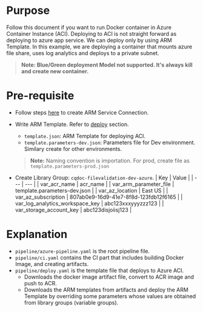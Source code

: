 # Purpose
Follow this document if you want to run Docker container in Azure Container Instance (ACI).  Deploying to ACI is not straight forward as deploying to azure app service.  We can deploy only by using ARM Template.  In this example, we are deploying a container that mounts azure file share, uses log analytics and deploys to a private subnet. 

 > **Note: Blue/Green deployment Model not supported. It's always kill and create new container.**

# Pre-requisite
- Follow steps [here](../../troubleshooting.md#azure-arm-service-connection) to create ARM Service Connection.

- Write ARM Template. Refer to [deploy](./deploy/) section.
  - `template.json`: ARM Template for deploying ACI.
  - `template.parameters-dev.json`: Parameters file for Dev environment. Similary create for other environments. 
  > **Note:** Naming convention is importation. For prod, create file as `template.parameters-prod.json`  

- Create Library Group: `cqdoc-filevalidation-dev-azure`.
    | Key | Value |
    | --- | --- | 
    | var_acr_name | acr_name | 
    | var_arm_parameter_file | template.parameters-dev.json |
    | var_az_location | East US | 
    | var_az_subscription | 807ab0e9-16d9-41e7-8f8d-123fdb12f6165 |
    | var_log_analytics_workspace_key | abc123xxxyyyzzz123 | 
    | var_storage_account_key | abc123disjoiisj123 |

# Explanation
- `pipeline/azure-pipeline.yaml` is the root pipeline file. 
- `pipeline/ci.yaml` contains the CI part that includes building Docker Image, and creating artifacts.
- `pipeline/deploy.yaml` is the template file that deploys to Azure ACI.
    - Downloads the docker image artifact file, convert to ACR image and push to ACR. 
    - Downloads the ARM templates from artifacts and deploy the ARM Template by overriding some parameters whose values are obtained from library groups (variable groups).